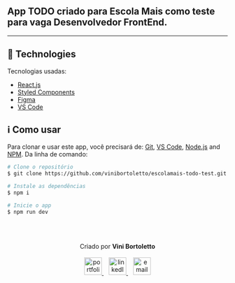 ## App TODO criado para Escola Mais como teste para vaga Desenvolvedor FrontEnd.

<hr />

## :rocket: Technologies

Tecnologias usadas:

- [React.js](https://reactjs.org/)
- [Styled Components](https://styled-components.com/)
- [Figma](https://figma.com/)
- [VS Code](https://code.visualstudio.com/)

## :information_source: Como usar

Para clonar e usar este app, você precisará de: [Git](https://git-scm.com), [VS Code](https://code.visualstudio.com/), [Node.js](https://nodejs.org/) and [NPM](https://www.npmjs.com/). Da linha de comando:

```bash
# Clone o repositório
$ git clone https://github.com/vinibortoletto/escolamais-todo-test.git

# Instale as dependências
$ npm i

# Inicie o app
$ npm run dev

```

<br/><br/>

<p align="center">
  Criado por <b>Vini Bortoletto</b>
  <br/><br/>

  <a href="https://vinibortoletto.github.io/portfolio">
    <img alt="portfolio" height="40px" src="https://i.imgur.com/vy4IHim.png" />
  </a>
  &nbsp;&nbsp;
  <a href="https://www.linkedin.com/in/vinicius-bortoletto/">
    <img alt="linkedIn" height="40px" src="https://iconmonstr.com/wp-content/g/gd/makefg.php?i=../assets/preview/2012/png/iconmonstr-linkedin-5.png&r=0&g=0&b=0" />
  </a>
  &nbsp;&nbsp;
  <a href="mailto:ovinibortoletto@gmail.com?subject=website contact">
    <img alt="email" height="40px" src="https://cdns.iconmonstr.com/wp-content/assets/preview/2012/240/iconmonstr-email-11.png" />
  </a>
</p>
